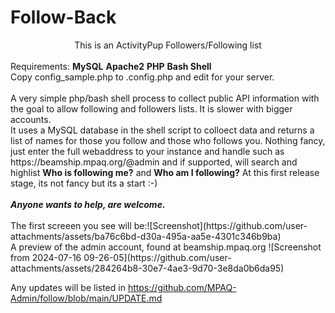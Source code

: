 # Follow-Back
<CENTER>This is an ActivityPup Followers/Following list</CENTER><BR>
Requirements:
<B>MySQL</B>
<B>Apache2</B>
<B>PHP</B>
<B>Bash Shell</B>
<BR>
Copy config_sample.php to .config.php and edit for your server.<BR><BR>
A very simple php/bash shell process to collect public API information with the goal to allow following and followers lists. It is slower with bigger accounts.
<BR>
It uses a MySQL database in the shell script to colloect data and returns a list of names for those you follow and those who follows you. Nothing fancy, just enter the full webaddress to your instance and handle such as https://beamship.mpaq.org/@admin and if supported, will search and highlist <B>Who is following me?</B> and <B>Who am I following?</B> At this first release stage, its not fancy but its a start :-)
<BR><BR>
<I><B>Anyone wants to help, are welcome.</B></I>
<BR><BR>
The first screeen you see will be:![Screenshot](https://github.com/user-attachments/assets/ba76c6bd-d30a-495a-aa5e-4301c346b9ba)
<BR>
A preview of the admin account, found at beamship.mpaq.org
![Screenshot from 2024-07-16 09-26-05](https://github.com/user-attachments/assets/284264b8-30e7-4ae3-9d70-3e8da0b6da95)


Any updates will be listed in https://github.com/MPAQ-Admin/follow/blob/main/UPDATE.md
